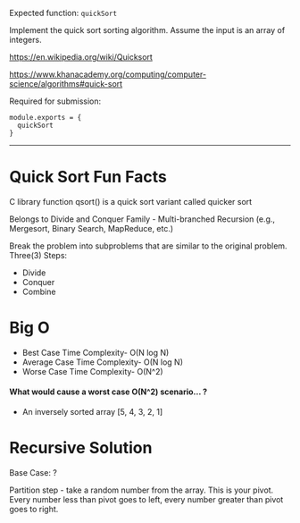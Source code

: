 Expected function: `quickSort`

Implement the quick sort sorting algorithm. Assume the input is an array of integers.

https://en.wikipedia.org/wiki/Quicksort

https://www.khanacademy.org/computing/computer-science/algorithms#quick-sort

Required for submission:

```
module.exports = {
  quickSort
}
```

---

# Quick Sort Fun Facts

C library function qsort() is a quick sort variant called quicker sort

Belongs to Divide and Conquer Family - Multi-branched Recursion
(e.g., Mergesort, Binary Search, MapReduce, etc.)

Break the problem into subproblems that are similar to the original problem. Three(3) Steps:

* Divide
* Conquer
* Combine

# Big O

* Best Case Time Complexity- O(N log N)
* Average Case Time Complexity- O(N log N)
* Worse Case Time Complexity- O(N^2)

#### What would cause a worst case O(N^2) scenario... ?

* An inversely sorted array [5, 4, 3, 2, 1]

# Recursive Solution

Base Case: ?

Partition step - take a random number from the array. This is your pivot. Every number less than pivot goes to left, every number greater than pivot goes to right.
